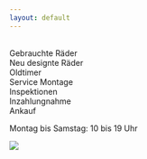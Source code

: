 ```yaml
---
layout: default
---
```

<div id='offer'>
<br>
Gebrauchte Räder<br>
Neu designte Räder<br>
Oldtimer<br>
Service Montage<br>
Inspektionen<br>
Inzahlungnahme<br>
Ankauf
</div>


<div id='map'></div>

<div id='hours'>
<p>Montag bis Samstag: 10 bis 19 Uhr</p>
</div>
<div id='ribbon'>
<img src="{{ content }}/images/ribbon.png"></img>
</div>


<script>
// var map = L.mapbox.map('map', 'chichi.i67bj050', { zoomControl:false })
//     .setView([52.481108,13.426183], 16);

var map = L.mapbox.map('map', 'chichi.i725d13j', { zoomControl:false })
    .setView([52.481108,13.426183], 16);

var featureLayer = L.mapbox.featureLayer({
        type: 'FeatureCollection',
        features: [{
            type: 'Feature',
            properties: {
                size: 5,
                population: 10
            },
            geometry: {
                type: 'Point',
                coordinates: [13.426183,52.481108]
            }
        }]
    })
    .addTo(map);

featureLayer.eachLayer(function(layer) {
    var content = 'Flughafen Straße 50<br>12053 Berlin';
    layer.bindPopup(content).openPopup();;
});
</script>







